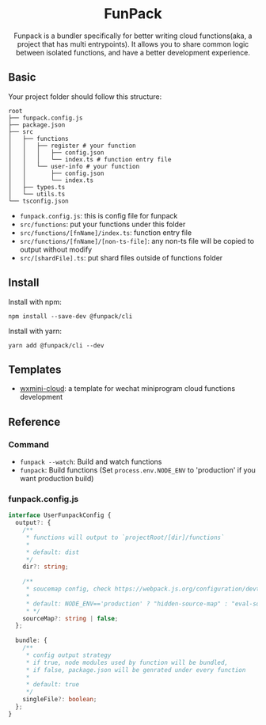 <div align="center">
<h1>FunPack</h1>
<p>
Funpack is a bundler specifically for better writing cloud functions(aka, a project that has multi entrypoints). It allows you to share common logic between isolated functions, and have a better development experience.
  </p>
</div>


## Basic

Your project folder should follow this structure:
```
root
├── funpack.config.js
├── package.json
├── src
│   ├── functions
│   │   ├── register # your function
│   │   │   ├── config.json 
│   │   │   └── index.ts # function entry file
│   │   └── user-info # your function
│   │       ├── config.json
│   │       └── index.ts
│   ├── types.ts
│   └── utils.ts
└── tsconfig.json

```

- `funpack.config.js`: this is config file for funpack
- `src/functions`: put your functions under this folder
- `src/functions/[fnName]/index.ts`: function entry file
- `src/functions/[fnName]/[non-ts-file]`: any non-ts file will be copied to output without modify
- `src/[shardFile].ts`: put shard files outside of functions folder


## Install
Install with npm:

`npm install --save-dev @funpack/cli`

Install with yarn:

`yarn add @funpack/cli --dev`

## Templates
- [wxmini-cloud](/packages/create-funpack/template-wxmini-cloud): a template for wechat miniprogram cloud functions development

## Reference

### Command

- `funpack --watch`: Build and watch functions
- `funpack`: Build functions (Set `process.env.NODE_ENV` to 'production' if you want production build)


### funpack.config.js
```typescript
interface UserFunpackConfig {
  output?: {
    /**
     * functions will output to `projectRoot/[dir]/functions`
     * 
     * default: dist
     */
    dir?: string; 
    
    /** 
     * soucemap config, check https://webpack.js.org/configuration/devtool/#devtool for available values
     * 
     * default: NODE_ENV=='production' ? "hidden-source-map" : "eval-source-map"
     * */
    sourceMap?: string | false;
  };
  
  bundle: {
    /**
     * config output strategy
     * if true, node modules used by function will be bundled,
     * if false, package.json will be genrated under every function
     * 
     * default: true
     */
    singleFile?: boolean;
  };
}
```
